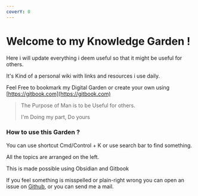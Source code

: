 ```yaml
---
coverY: 0
---
```


# Welcome to my Knowledge Garden !

Here i will update everything i deem useful so that it might be useful for others.

It's Kind of a personal wiki with links and resources i use daily.

Feel Free to bookmark my Digital Garden or create your own using [https://gitbook.com](https://gitbook.com)

> The Purpose of Man is to be Useful for others.
>
> I'm Doing my part, Do yours

### How to use this Garden ?

You can use shortcut Cmd/Control + K or use search bar to find something.

All the topics are arranged on the left.

This is made possible using Obsidian and Gitbook

If you feel something is misspelled or plain-right wrong you can open an issue on [Github](https://github.com/casual-coderr/gitbook), or you can send me a mail.
